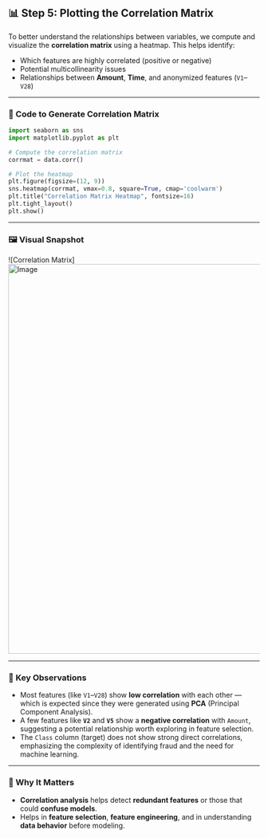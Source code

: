 
## 📊 Step 5: Plotting the Correlation Matrix

To better understand the relationships between variables, we compute and visualize the **correlation matrix** using a heatmap. This helps identify:

- Which features are highly correlated (positive or negative)
- Potential multicollinearity issues
- Relationships between **Amount**, **Time**, and anonymized features (`V1`–`V28`)

---

### 🧪 Code to Generate Correlation Matrix

```python
import seaborn as sns
import matplotlib.pyplot as plt

# Compute the correlation matrix
corrmat = data.corr()

# Plot the heatmap
plt.figure(figsize=(12, 9))
sns.heatmap(corrmat, vmax=0.8, square=True, cmap='coolwarm')
plt.title("Correlation Matrix Heatmap", fontsize=16)
plt.tight_layout()
plt.show()
````

---

### 🖼️ Visual Snapshot

![Correlation Matrix]<img width="901" height="782" alt="Image" src="https://github.com/user-attachments/assets/d1e4d3d2-4d32-40ba-8f57-f46d54c8f747" />

---

### 🧠 Key Observations

* Most features (like `V1`–`V28`) show **low correlation** with each other — which is expected since they were generated using **PCA** (Principal Component Analysis).
* A few features like **`V2`** and **`V5`** show a **negative correlation** with `Amount`, suggesting a potential relationship worth exploring in feature selection.
* The `Class` column (target) does not show strong direct correlations, emphasizing the complexity of identifying fraud and the need for machine learning.

---

### 📌 Why It Matters

* **Correlation analysis** helps detect **redundant features** or those that could **confuse models**.
* Helps in **feature selection**, **feature engineering**, and in understanding **data behavior** before modeling.
